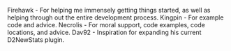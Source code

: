   

Firehawk - For helping me immensely getting things started, as well as helping through out the entire development process.
Kingpin - For example code and advice.
Necrolis - For moral support, code examples, code locations, and advice.
Dav92 - Inspiration for expanding his current D2NewStats plugin.